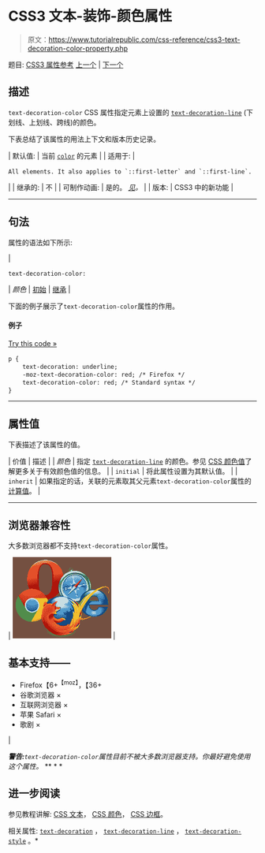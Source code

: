 # CSS3 文本-装饰-颜色属性

> 原文：<https://www.tutorialrepublic.com/css-reference/css3-text-decoration-color-property.php>

题目: [CSS3 属性参考](css3-properties.php) [上一个](css-text-decoration-property.php) | [下一个](css3-text-decoration-line-property.php)

## 描述

`text-decoration-color` CSS 属性指定元素上设置的 [`text-decoration-line`](css3-text-decoration-line-property.php) (下划线、上划线、跨线)的颜色。

下表总结了该属性的用法上下文和版本历史记录。

| 默认值: | 当前 [`color`](css-color-property.php) 的元素 |
| 适用于: | 

```
All elements. It also applies to `::first-letter` and `::first-line`.
```

 |
| 继承的: | 不 |
| 可制作动画: | 是的。 [*见*](css-animatable-properties.php)*。* |
| 版本: | CSS3 中的新功能 |

* * *

## 句法

属性的语法如下所示:

| 

```
text-decoration-color: 
```

 | *颜色* &#124; [初始](../definitions.php#initial) &#124; [继承](../definitions.php#inherit) |

下面的例子展示了`text-decoration-color`属性的作用。

#### 例子

[Try this code »](../codelab.php?topic=css3&file=text-decoration-color-property "Try this code using online Editor")

```
p {
    text-decoration: underline;
    -moz-text-decoration-color: red; /* Firefox */
    text-decoration-color: red; /* Standard syntax */
}
```

* * *

## 属性值

下表描述了该属性的值。

| 价值 | 描述 |
| *颜色* | 指定 [`text-decoration-line`](css3-text-decoration-line-property.php) 的颜色。参见 [CSS 颜色值](css-color-values.php)了解更多关于有效颜色值的信息。 |
| `initial` | 将此属性设置为其默认值。 |
| `inherit` | 如果指定的话，关联的元素取其父元素`text-decoration-color`属性的[计算值](../definitions.php#computed-value)。 |

* * *

## 浏览器兼容性

大多数浏览器都不支持`text-decoration-color`属性。

| ![Browsers Icon](img/e9331123c77668c1832e541c2fca1002.png) | 

## 基本支持——

*   Firefox【6+<sup class="badge">【moz】</sup>，【36+
*   谷歌浏览器 ×
*   互联网浏览器 ×
*   苹果 Safari ×
*   歌剧 ×

 |

 ***警告:**`text-decoration-color`属性目前不被大多数浏览器支持。你最好避免使用这个属性。*  ** * *

## 进一步阅读

参见教程讲解: [CSS 文本](../css-tutorial/css-text.php)， [CSS 颜色](../css-tutorial/css-color.php)， [CSS 边框](../css-tutorial/css-border.php)。

相关属性: [`text-decoration`](css-text-decoration-property.php) ， [`text-decoration-line`](css3-text-decoration-line-property.php) ， [`text-decoration-style`](css3-text-decoration-style-property.php) 。*